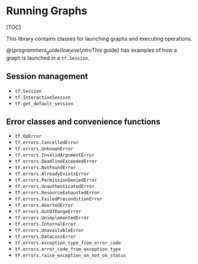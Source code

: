 # Running Graphs
[TOC]

This library contains classes for launching graphs and executing operations.

@{$programmers_guide/low_level_intro$This guide} has examples of how a graph
is launched in a `tf.Session`.

## Session management

*   `tf.Session`
*   `tf.InteractiveSession`
*   `tf.get_default_session`

## Error classes and convenience functions

*   `tf.OpError`
*   `tf.errors.CancelledError`
*   `tf.errors.UnknownError`
*   `tf.errors.InvalidArgumentError`
*   `tf.errors.DeadlineExceededError`
*   `tf.errors.NotFoundError`
*   `tf.errors.AlreadyExistsError`
*   `tf.errors.PermissionDeniedError`
*   `tf.errors.UnauthenticatedError`
*   `tf.errors.ResourceExhaustedError`
*   `tf.errors.FailedPreconditionError`
*   `tf.errors.AbortedError`
*   `tf.errors.OutOfRangeError`
*   `tf.errors.UnimplementedError`
*   `tf.errors.InternalError`
*   `tf.errors.UnavailableError`
*   `tf.errors.DataLossError`
*   `tf.errors.exception_type_from_error_code`
*   `tf.errors.error_code_from_exception_type`
*   `tf.errors.raise_exception_on_not_ok_status`
